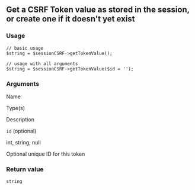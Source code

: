 Get a CSRF Token value as stored in the session, or create one if it doesn't yet exist
--------------------------------------------------------------------------------------

### Usage

    // basic usage
    $string = $sessionCSRF->getTokenValue();
    
    // usage with all arguments
    $string = $sessionCSRF->getTokenValue($id = '');

### Arguments

Name

Type(s)

Description

`id` (optional)

int, string, null

Optional unique ID for this token

### Return value

`string`


